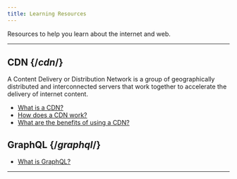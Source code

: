 ```yaml
---
title: Learning Resources
---
```


Resources to help you learn about the internet and web.

---

## CDN {/*cdn*/}

A Content Delivery or Distribution Network is a group of geographically distributed and interconnected servers that work together to accelerate the delivery of internet content.

- <a href="/guides/what-is-a-cdn">What is a CDN?</a>
- <a href="/guides/what-is-a-cdn#how-does-a-cdn-work">How does a CDN work?</a>
- <a href="/guides/what-is-a-cdn#what-are-the-benefits-of-using-a-cdn">What are the benefits of using a CDN?</a>

## GraphQL {/*graphql*/}

- <a href="/guides/what_is_graphql">What is GraphQL?</a>

---